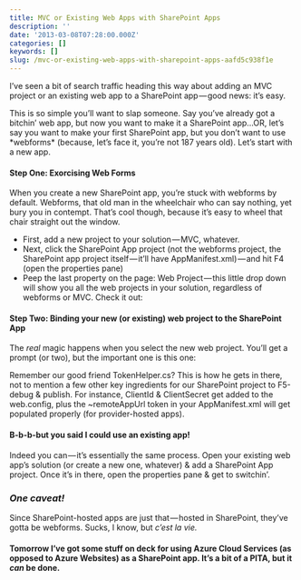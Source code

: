 ```yaml
---
title: MVC or Existing Web Apps with SharePoint Apps
description: ''
date: '2013-03-08T07:28:00.000Z'
categories: []
keywords: []
slug: /mvc-or-existing-web-apps-with-sharepoint-apps-aafd5c938f1e
---
```


I’ve seen a bit of search traffic heading this way about adding an MVC project or an existing web app to a SharePoint app — good news: it’s easy.

This is so simple you’ll want to slap someone. Say you’ve already got a bitchin’ web app, but now you want to make it a SharePoint app…OR, let’s say you want to make ​your first SharePoint app, but you don’t want to use \*webforms\* (because, let’s face it, you’re not 187 years old). Let’s start with a new app.

#### Step One: Exorcising Web Forms

When you create a new SharePoint app, you’re stuck with webforms by default. Webforms, that old man in the wheelchair who can say nothing, yet bury you in contempt. That’s cool though, because it’s easy to wheel that chair straight out the window.

*   First, add a new project to your solution — MVC, whatever.
*   Next, click the SharePoint App project (not the webforms project, the SharePoint app project itself — it’ll have AppManifest.xml) — and hit F4 (open the properties pane)
*   Peep the last property on the page: Web Project — this little drop down will show you all the web projects in your solution, regardless of webforms or MVC. Check it out:

#### Step Two: Binding your new (or existing) web project to the SharePoint App

The _real_ magic happens when you select the new web project. You’ll get a prompt (or two), but the important one is this one:

Remember our good friend TokenHelper.cs? This is how he gets in there, not to mention a few other key ingredients for our SharePoint project to F5-debug & publish. For instance, ClientId & ClientSecret get added to the web.config, plus the ~remoteAppUrl token in your AppManifest.xml will get populated properly (for provider-hosted apps).

#### B-b-b-but you said I could use an existing app!

Indeed you can — it’s essentially the same process. Open your existing web app’s solution (or create a new one, whatever) & add a SharePoint App project. Once it’s in there, open the properties pane & get to switchin’.

### _One caveat!_

Since SharePoint-hosted apps are just that — hosted in SharePoint, they’ve gotta be webforms. Sucks, I know, but _c’est la vie._

#### Tomorrow I’ve got some stuff on deck for using Azure Cloud Services (as opposed to Azure Websites) as a SharePoint app. It’s a bit of a PITA, but it _can_ be done.